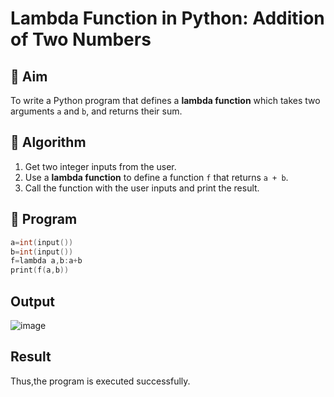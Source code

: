 # Lambda Function in Python: Addition of Two Numbers

## 🎯 Aim
To write a Python program that defines a **lambda function** which takes two arguments `a` and `b`, and returns their sum.

## 🧠 Algorithm
1. Get two integer inputs from the user.
2. Use a **lambda function** to define a function `f` that returns `a + b`.
3. Call the function with the user inputs and print the result.

## 🧾 Program
```c
a=int(input())
b=int(input())
f=lambda a,b:a+b
print(f(a,b))
```

## Output
![image](https://github.com/user-attachments/assets/29c9d7c7-fd6e-43bd-9e04-1b64b1534e7b)


## Result
Thus,the program is executed successfully.
